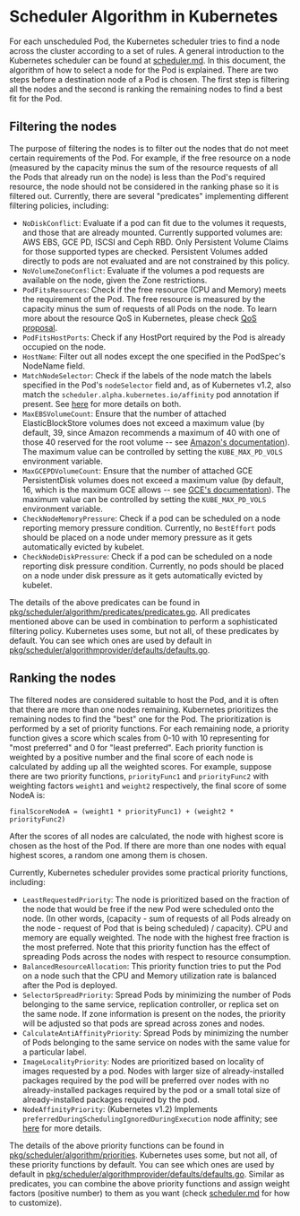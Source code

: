 # Scheduler Algorithm in Kubernetes

For each unscheduled Pod, the Kubernetes scheduler tries to find a node across the cluster according to a set of rules. A general introduction to the Kubernetes scheduler can be found at [scheduler.md](scheduler.md). In this document, the algorithm of how to select a node for the Pod is explained. There are two steps before a destination node of a Pod is chosen. The first step is filtering all the nodes and the second is ranking the remaining nodes to find a best fit for the Pod.

## Filtering the nodes

The purpose of filtering the nodes is to filter out the nodes that do not meet certain requirements of the Pod. For example, if the free resource on a node (measured by the capacity minus the sum of the resource requests of all the Pods that already run on the node) is less than the Pod's required resource, the node should not be considered in the ranking phase so it is filtered out. Currently, there are several "predicates" implementing different filtering policies, including:

- `NoDiskConflict`: Evaluate if a pod can fit due to the volumes it requests, and those that are already mounted. Currently supported volumes are: AWS EBS, GCE PD, ISCSI and Ceph RBD. Only Persistent Volume Claims for those supported types are checked. Persistent Volumes added directly to pods are not evaluated and are not constrained by this policy.
- `NoVolumeZoneConflict`: Evaluate if the volumes a pod requests are available on the node, given the Zone restrictions.
- `PodFitsResources`: Check if the free resource (CPU and Memory) meets the requirement of the Pod. The free resource is measured by the capacity minus the sum of requests of all Pods on the node. To learn more about the resource QoS in Kubernetes, please check [QoS proposal](../design-proposals/node/resource-qos.md).
- `PodFitsHostPorts`: Check if any HostPort required by the Pod is already occupied on the node.
- `HostName`: Filter out all nodes except the one specified in the PodSpec's NodeName field.
- `MatchNodeSelector`: Check if the labels of the node match the labels specified in the Pod's `nodeSelector` field and, as of Kubernetes v1.2, also match the `scheduler.alpha.kubernetes.io/affinity` pod annotation if present. See [here](https://kubernetes.io/docs/user-guide/node-selection/) for more details on both.
- `MaxEBSVolumeCount`: Ensure that the number of attached ElasticBlockStore volumes does not exceed a maximum value (by default, 39, since Amazon recommends a maximum of 40 with one of those 40 reserved for the root volume -- see [Amazon's documentation](http://docs.aws.amazon.com/AWSEC2/latest/UserGuide/volume_limits.html#linux-specific-volume-limits)).  The maximum value can be controlled by setting the `KUBE_MAX_PD_VOLS` environment variable.
- `MaxGCEPDVolumeCount`: Ensure that the number of attached GCE PersistentDisk volumes does not exceed a maximum value (by default, 16, which is the maximum GCE allows -- see [GCE's documentation](https://cloud.google.com/compute/docs/disks/persistent-disks#limits_for_predefined_machine_types)).  The maximum value can be controlled by setting the `KUBE_MAX_PD_VOLS` environment variable.
- `CheckNodeMemoryPressure`: Check if a pod can be scheduled on a node reporting memory pressure condition. Currently, no ``BestEffort`` pods should be placed on a node under memory pressure as it gets automatically evicted by kubelet.
- `CheckNodeDiskPressure`: Check if a pod can be scheduled on a node reporting disk pressure condition. Currently, no pods should be placed on a node under disk pressure as it gets automatically evicted by kubelet.

The details of the above predicates can be found in [pkg/scheduler/algorithm/predicates/predicates.go](http://releases.k8s.io/HEAD/pkg/scheduler/algorithm/predicates/predicates.go). All predicates mentioned above can be used in combination to perform a sophisticated filtering policy. Kubernetes uses some, but not all, of these predicates by default. You can see which ones are used by default in [pkg/scheduler/algorithmprovider/defaults/defaults.go](http://releases.k8s.io/HEAD/pkg/scheduler/algorithmprovider/defaults/defaults.go).

## Ranking the nodes

The filtered nodes are considered suitable to host the Pod, and it is often that there are more than one nodes remaining. Kubernetes prioritizes the remaining nodes to find the "best" one for the Pod. The prioritization is performed by a set of priority functions. For each remaining node, a priority function gives a score which scales from 0-10 with 10 representing for "most preferred" and 0 for "least preferred". Each priority function is weighted by a positive number and the final score of each node is calculated by adding up all the weighted scores. For example, suppose there are two priority functions, `priorityFunc1` and `priorityFunc2` with weighting factors `weight1` and `weight2` respectively, the final score of some NodeA is:

    finalScoreNodeA = (weight1 * priorityFunc1) + (weight2 * priorityFunc2)

After the scores of all nodes are calculated, the node with highest score is chosen as the host of the Pod. If there are more than one nodes with equal highest scores, a random one among them is chosen.

Currently, Kubernetes scheduler provides some practical priority functions, including:

- `LeastRequestedPriority`: The node is prioritized based on the fraction of the node that would be free if the new Pod were scheduled onto the node. (In other words, (capacity - sum of requests of all Pods already on the node - request of Pod that is being scheduled) / capacity). CPU and memory are equally weighted. The node with the highest free fraction is the most preferred. Note that this priority function has the effect of spreading Pods across the nodes with respect to resource consumption.
- `BalancedResourceAllocation`: This priority function tries to put the Pod on a node such that the CPU and Memory utilization rate is balanced after the Pod is deployed.
- `SelectorSpreadPriority`: Spread Pods by minimizing the number of Pods belonging to the same service, replication controller, or replica set on the same node.  If zone information is present on the nodes, the priority will be adjusted so that pods are spread across zones and nodes.
- `CalculateAntiAffinityPriority`: Spread Pods by minimizing the number of Pods belonging to the same service on nodes with the same value for a particular label.
- `ImageLocalityPriority`: Nodes are prioritized based on locality of images requested by a pod. Nodes with larger size of already-installed packages required by the pod will be preferred over nodes with no already-installed packages required by the pod or a small total size of already-installed packages required by the pod.
- `NodeAffinityPriority`: (Kubernetes v1.2) Implements `preferredDuringSchedulingIgnoredDuringExecution` node affinity; see [here](https://kubernetes.io/docs/user-guide/node-selection/) for more details.

The details of the above priority functions can be found in [pkg/scheduler/algorithm/priorities](http://releases.k8s.io/HEAD/pkg/scheduler/algorithm/priorities/). Kubernetes uses some, but not all, of these priority functions by default. You can see which ones are used by default in [pkg/scheduler/algorithmprovider/defaults/defaults.go](http://releases.k8s.io/HEAD/pkg/scheduler/algorithmprovider/defaults/defaults.go). Similar as predicates, you can combine the above priority functions and assign weight factors (positive number) to them as you want (check [scheduler.md](scheduler.md) for how to customize).

